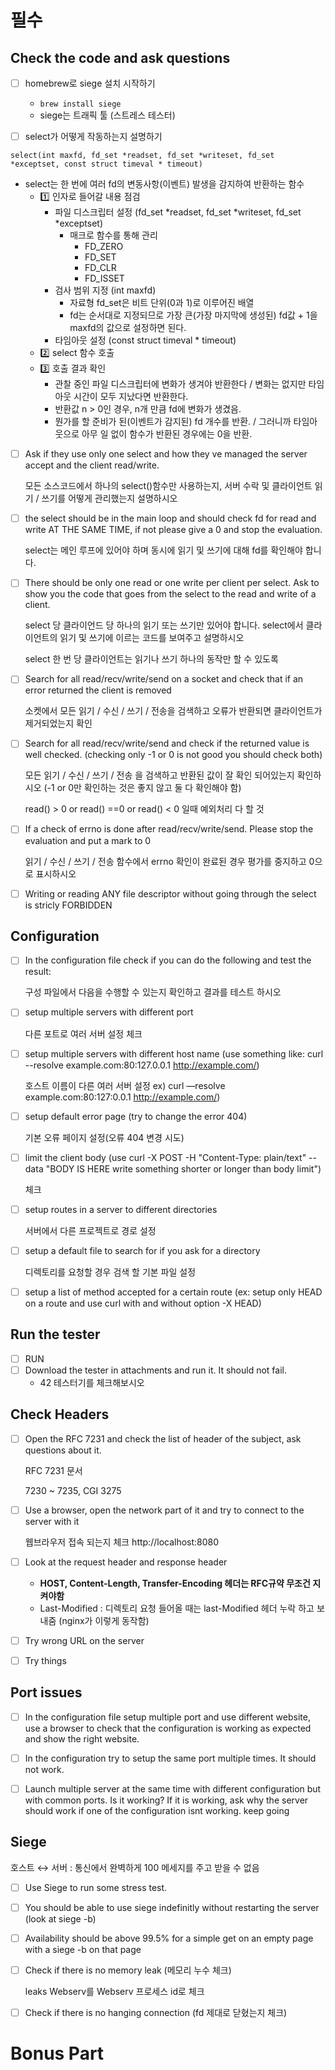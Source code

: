 # 필수

## Check the code and ask questions

- [ ]  homebrew로 siege 설치 시작하기
    - `brew install siege`
    - siege는 트래픽 툴 (스트레스 테스터)
    
- [ ] select가 어떻게 작동하는지 설명하기

~~~
select(int maxfd, fd_set *readset, fd_set *writeset, fd_set *exceptset, const struct timeval * timeout)
~~~

- select는 한 번에 여러 fd의 변동사항(이벤트) 발생을 감지하여 반환하는 함수
    - 1️⃣ 인자로 들어갈 내용 점검
        - 파일 디스크립터 설정 (fd_set *readset, fd_set *writeset, fd_set *exceptset)
            - 매크로 함수를 통해 관리
                - FD_ZERO
                - FD_SET
                - FD_CLR
                - FD_ISSET
        - 검사 범위 지정 (int maxfd)
            - 자료형 fd_set은 비트 단위(0과 1)로 이루어진 배열
            - fd는 순서대로 지정되므로 가장 큰(가장 마지막에 생성된) fd값 + 1을 maxfd의 값으로 설정하면 된다.
        - 타임아웃 설정 (const struct timeval * timeout)
    - 2️⃣ select 함수 호출
    - 3️⃣ 호출 결과 확인
        - 관찰 중인 파일 디스크립터에 변화가 생겨야 반환한다 / 변화는 없지만 타임아웃 시간이 모두 지났다면 반환한다.
        - 반환값 n > 0인 경우, n개 만큼 fd에 변화가 생겼음.
        - 뭔가를 할 준비가 된(이벤트가 감지된) fd 개수를 반환. / 그러니까 타임아웃으로 아무 일 없이 함수가 반환된 경우에는 0을 반환.

- [ ]  Ask if they use only one select and how they ve managed the server accept and the client read/write.

    모든 소스코드에서 하나의 select()함수만 사용하는지, 서버 수락 및 클라이언트 읽기 / 쓰기를 어떻게 관리했는지 설명하시오

- [ ]  the select should be in the main loop and should check fd for read and write AT THE SAME TIME, if not please give a 0 and stop the evaluation.

    select는 메인 루프에 있어야 하며 동시에 읽기 및 쓰기에 대해 fd를 확인해야 합니다.

- [ ]  There should be only one read or one write per client per select. Ask to show you the code that goes from the select to the read and write of a client.

    select 당 클라이언드 당 하나의 읽기 또는 쓰기만 있어야 합니다. select에서 클라이언트의 읽기 및 쓰기에 이르는 코드를 보여주고 설명하시오

    select 한 번 당 클라이언트는 읽기나 쓰기 하나의 동작만 할 수 있도록



- [ ]  Search for all read/recv/write/send on a socket and check that if an error returned the client is removed

    소켓에서 모든 읽기 / 수신 / 쓰기 / 전송을 검색하고 오류가 반환되면 클라이언트가 제거되었는지 확인
- [ ]  Search for all read/recv/write/send and check if the returned value is well checked. (checking only -1 or 0 is not good you should check both)

    모든 읽기 / 수신 / 쓰기 / 전송 을 검색하고 반환된 값이 잘 확인 되어있는지 확인하시오 (-1 or 0만 확인하는 것은 좋지 않고 둘 다 확인해야 함)

    read() > 0 or read() ==0 or read() < 0 일때 예외처리 다 할 것

- [ ]  If a check of errno is done after read/recv/write/send. Please stop the evaluation and put a mark to 0

    읽기 / 수신 / 쓰기 / 전송 함수에서 errno 확인이 완료된 경우 평가를 중지하고 0으로 표시하시오

- [ ]  Writing or reading ANY file descriptor without going through the select is stricly FORBIDDEN

## Configuration

- [ ]  In the configuration file check if you can do the following and test the result:

    구성 파일에서 다음을 수행할 수 있는지 확인하고 결과를 테스트 하시오

- [ ]  setup multiple servers with different port

    다른 포트로 여러 서버 설정 체크
- [ ]  setup multiple servers with different host name (use something like: curl --resolve example.com:80:127.0.0.1 http://example.com/)

    호스트 이름이 다른 여러 서버 설정 ex) curl —resolve example.com:80:127:0.0.1 http://example.com/)

- [ ]  setup default error page (try to change the error 404)

    기본 오류 페이지 설정(오류 404 변경 시도)

- [ ]  limit the client body (use curl -X POST -H "Content-Type: plain/text" --data "BODY IS HERE write something shorter or longer than body limit")

    체크

- [ ]  setup routes in a server to different directories

    서버에서 다른 프로젝트로 경로 설정

- [ ]  setup a default file to search for if you ask for a directory

    디렉토리를 요청할 경우 검색 할 기본 파일 설정

- [ ]  setup a list of method accepted for a certain route (ex: setup only HEAD on a route and use curl with and without option -X HEAD)


## Run the tester

- [ ]  RUN
- [ ]  Download the tester in attachments and run it. It should not fail.
    - 42 테스터기를 체크해보시오

## Check Headers

- [ ]  Open the RFC 7231 and check the list of header of the subject, ask questions about it.

    RFC 7231 문서 

    7230 ~ 7235, CGI 3275

- [ ]  Use a browser, open the network part of it and try to connect to the server with it

    웹브라우저 접속 되는지 체크 http://localhost:8080

- [ ]  Look at the request header and response header
    - **HOST, Content-Length, Transfer-Encoding 헤더는 RFC규약 무조건 지켜야함**
    - Last-Modified : 디렉토리 요청 들어올 때는 last-Modified 헤더 누락 하고 보내줌 (nginx가 이렇게 동작함)
- [ ]  Try wrong URL on the server
- [ ]  Try things

## Port issues

- [ ]  In the configuration file setup multiple port and use different website, use a browser to check that the configuration is working as expected and show the right website.


- [ ]  In the configuration try to setup the same port multiple times. It should not work.


- [ ]  Launch multiple server at the same time with different configuration but with common ports. Is it working? If it is working, ask why the server should work if one of the configuration isnt working. keep going


## Siege

호스트 ↔ 서버 : 통신에서 완벽하게 100 메세지를 주고 받을 수 없음

- [ ]  Use Siege to run some stress test.
- [ ]  You should be able to use siege indefinitly without restarting the server (look at siege -b)


- [ ]  Availability should be above 99.5% for a simple get on an empty page with a siege -b on that page


- [ ]  Check if there is no memory leak (메모리 누수 체크)

    leaks Webserv를 Webserv 프로세스 id로 체크

- [ ]  Check if there is no hanging connection (fd 제대로 닫혔는지 체크)


# Bonus Part
